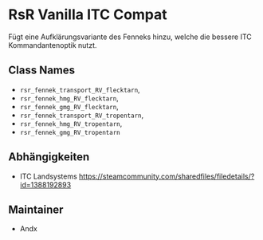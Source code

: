 # RsR Vanilla ITC Compat

Fügt eine Aufklärungsvariante des Fenneks hinzu, welche die bessere ITC Kommandantenoptik nutzt.

## Class Names

- `rsr_fennek_transport_RV_flecktarn`,
- `rsr_fennek_hmg_RV_flecktarn`,
- `rsr_fennek_gmg_RV_flecktarn`,
- `rsr_fennek_transport_RV_tropentarn`,
- `rsr_fennek_hmg_RV_tropentarn`,
- `rsr_fennek_gmg_RV_tropentarn`

## Abhängigkeiten

- ITC Landsystems <https://steamcommunity.com/sharedfiles/filedetails/?id=1388192893>

## Maintainer

- Andx
